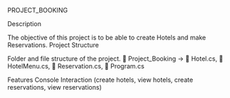 PROJECT_BOOKING

Description

The objective of this project is to be able to create Hotels and make Reservations.
Project Structure

Folder and file structure of the project.
📁 Project_Booking -> 📄 Hotel.cs, 📄 HotelMenu.cs, 📄 Reservation.cs, 📄 Program.cs

Features
Console Interaction (create hotels, view hotels, create reservations, view reservations)
